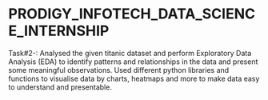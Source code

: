 # PRODIGY_INFOTECH_DATA_SCIENCE_INTERNSHIP
Task#2-: Analysed the given titanic dataset and perform Exploratory Data Analysis (EDA) to identify patterns and relationships in the data and present some meaningful observations. Used different python libraries and functions to visualise data by charts, heatmaps and more to make data easy to understand and presentable.


